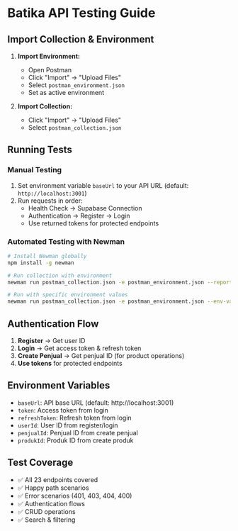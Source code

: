 # Batika API Testing Guide

## Import Collection & Environment

1. **Import Environment:**
   - Open Postman
   - Click "Import" → "Upload Files"
   - Select `postman_environment.json`
   - Set as active environment

2. **Import Collection:**
   - Click "Import" → "Upload Files"  
   - Select `postman_collection.json`

## Running Tests

### Manual Testing
1. Set environment variable `baseUrl` to your API URL (default: `http://localhost:3001`)
2. Run requests in order:
   - Health Check → Supabase Connection
   - Authentication → Register → Login
   - Use returned tokens for protected endpoints

### Automated Testing with Newman

```bash
# Install Newman globally
npm install -g newman

# Run collection with environment
newman run postman_collection.json -e postman_environment.json --reporters cli,html

# Run with specific environment values
newman run postman_collection.json -e postman_environment.json --env-var "baseUrl=http://localhost:3001" --reporters cli,html
```

## Authentication Flow

1. **Register** → Get user ID
2. **Login** → Get access token & refresh token
3. **Create Penjual** → Get penjual ID (for product operations)
4. **Use tokens** for protected endpoints

## Environment Variables

- `baseUrl`: API base URL (default: http://localhost:3001)
- `token`: Access token from login
- `refreshToken`: Refresh token from login  
- `userId`: User ID from register/login
- `penjualId`: Penjual ID from create penjual
- `produkId`: Produk ID from create produk

## Test Coverage

- ✅ All 23 endpoints covered
- ✅ Happy path scenarios
- ✅ Error scenarios (401, 403, 404, 400)
- ✅ Authentication flows
- ✅ CRUD operations
- ✅ Search & filtering
